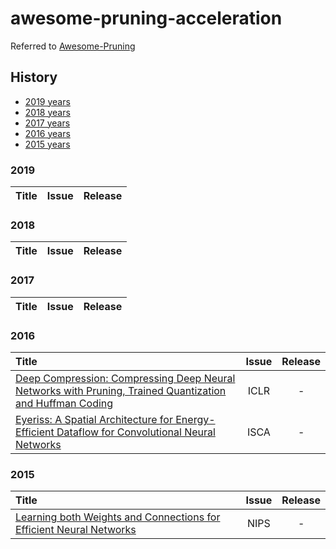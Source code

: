 # awesome-pruning-acceleration

Referred to [Awesome-Pruning](https://github.com/he-y/Awesome-Pruning)

## History

- [2019 years](#2019)
- [2018 years](#2018)
- [2017 years](#2017)
- [2016 years](#2016)
- [2015 years](#2015)

### 2019
|   Title  | Issue | Release |
| :--------| :---: | :-----: |

### 2018
|   Title  | Issue | Release |
| :--------| :---: | :-----: |

### 2017
|   Title  | Issue | Release |
| :--------| :---: | :-----: |

### 2016
|   Title  | Issue | Release |
| :--------| :---: | :-----: |
| [Deep Compression: Compressing Deep Neural Networks with Pruning, Trained Quantization and Huffman Coding](https://arxiv.org/abs/1510.00149) | ICLR | - |
| [Eyeriss: A Spatial Architecture for Energy-Efficient Dataflow for Convolutional Neural Networks](https://ieeexplore.ieee.org/abstract/document/7551407) | ISCA | - |

### 2015
|   Title  | Issue | Release |
| :--------| :---: | :-----: |
| [Learning both Weights and Connections for Efficient Neural Networks](https://arxiv.org/abs/1506.02626) | NIPS | - |
